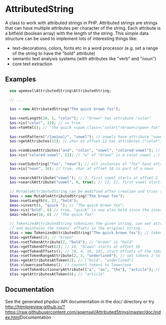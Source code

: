 # AttributedString
A class to work with attributed strings in PHP. Attributed strings are strings that can have multiple attributes per character of the string. Each attribute is a bitfield (boolean array) with the length of the string. This simple data structure can be used to implement lots of interesting things like:
 * text-decorations, colors, fonts etc in a word processor (e.g. set a range of the string to have the "bold" attribute)
 * semantic text analysis systems (with attributes like "verb" and "noun")
 * core text extraction

## Examples
```php
  use apemsel\AttributedString\AttributedString;
  
  // ...
  
  $as = new AttributedString("The quick brown fox");
  
  $as->setLength(10, 5, "color"); // "brown" has attribute "color"
  $as->is("color", 12); // == true
  $as->toHtml(); // "The quick <span class=\"color\">brown</span> fox"
  
  $as->setPattern("/[aeiou]/", "vowel"); // vowels have attribute "vowel"
  $as->getAttributes(12); // char at offset 12 has attributes ["color", "vowel"]
  
  $as->combineAttributes("and", "color", "vowel", "colored-vowel"); // also use "or", "not", "xor" to combine attributes
  $as->is("colored-vowel", 12); // "o" of "brown" is a color vowel ;-)

  $as->setSubstring("fox", "noun"); // all instances of "fox" have attribute "noun"
  $as->is("noun", 16); // true, char at offset 16 is part of a noun
  
  $as->searchAttribute("vowel"); // 2, first vowel starts at offset 2
  $as->searchAttribute("vowel", 0, true); // [2, 1], first vowel starting at offset 0 is at offset 2 with length 1
  
  // MutableAttributedString can be modified after creation and tries to be smart about the attributes
  $mas = new MutableAttributedString("The brown fox");
  $mas->setLength(0, 13, "bold");
  $mas->insert(4, "quick "); // "The quick brown fox";
  $mas->is("bold", 6) // true, "quick" is now also bold since the inserted text was inside the "bold" attribute
  $mas->delete(10, 6) // "The quick fox"
  
  // TokenizedAttributedString tokenizes the given string, can set attributes by token
  // and maintains the tokens' offsets in the original string.
  $tas = new TokenizedAttributedString("The quick brown fox"); // tokenize using the default whitespace tokenizer
  $tas->getToken(2); // "brown"
  $tas->setTokenAttribute(2, "bold"); // "brown" is "bold"
  $tas->getTokenOffset(2); // 10, "brown" starts at offset 10
  $tas->getTokenOffsets(); // [0, 4, 10, 16], start offsets of the tokens in the string
  $tas->setTokenRangeAttribute(2, 3, "underlined"); // set tokens 2 to 3 to "underlined"
  $tas->getAttributesAtToken(2); // ["bold", "underlined"]
  $tas->lowercaseTokens(); // convert tokens to lowercase
  $tas->setTokenDictionaryAttribute(["a", "an", "the"], "article"); // set all tokens contained in given dictionary to an attribute
  $tas->getAttributesAtToken(0); // "article"
```

## Documentation
See the generated phpdoc API documentation in the doc/ directory or try
<http://htmlpreview.github.io/?https://raw.githubusercontent.com/apemsel/AttributedString/master/doc/index.html>Documentation

